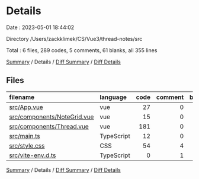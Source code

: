 # Details

Date : 2023-05-01 18:44:02

Directory /Users/zackklimek/CS/Vue3/thread-notes/src

Total : 6 files,  289 codes, 5 comments, 61 blanks, all 355 lines

[Summary](results.md) / Details / [Diff Summary](diff.md) / [Diff Details](diff-details.md)

## Files
| filename | language | code | comment | blank | total |
| :--- | :--- | ---: | ---: | ---: | ---: |
| [src/App.vue](/src/App.vue) | vue | 27 | 0 | 5 | 32 |
| [src/components/NoteGrid.vue](/src/components/NoteGrid.vue) | vue | 15 | 0 | 6 | 21 |
| [src/components/Thread.vue](/src/components/Thread.vue) | vue | 181 | 0 | 32 | 213 |
| [src/main.ts](/src/main.ts) | TypeScript | 12 | 0 | 4 | 16 |
| [src/style.css](/src/style.css) | CSS | 54 | 4 | 13 | 71 |
| [src/vite-env.d.ts](/src/vite-env.d.ts) | TypeScript | 0 | 1 | 1 | 2 |

[Summary](results.md) / Details / [Diff Summary](diff.md) / [Diff Details](diff-details.md)
